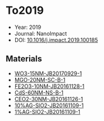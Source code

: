 <a name="article" />

# To2019

* Year: 2019
* Journal: NanoImpact
* DOI: <a href="https://doi.org/10.1016/j.impact.2019.100185">10.1016/j.impact.2019.100185</a>

## Materials
* [WO3-15NM-JB20170929-1](nanowiki505.md)
* [MGO-20NM-SC-B-1](nanowiki492.md)
* [FE2O3-10NM-JB20161128-1](nanowiki498.md)
* [CdS-60NM-NS-B-1](nanowiki493.md)
* [CEO2-30NM-JB20161126-1](nanowiki497.md)
* [10%AG-SIO2-JB20161109-1](nanowiki511.md)
* [1%AG-SIO2-JB20161109-1](nanowiki510.md)
